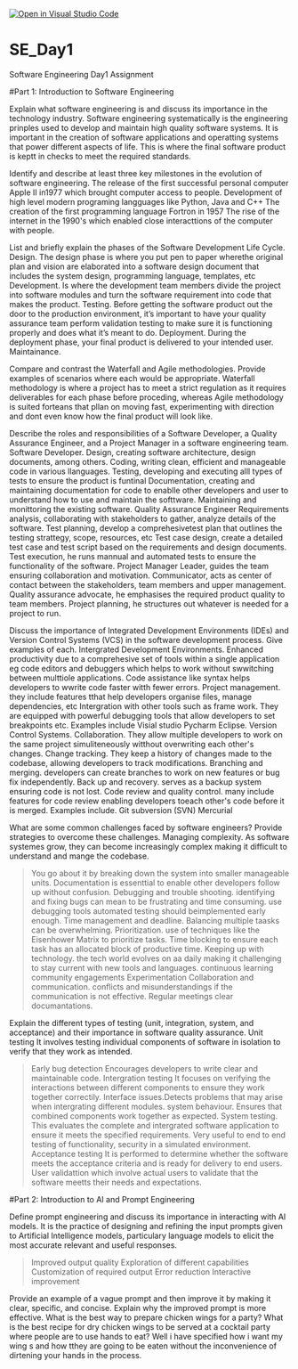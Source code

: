 [![Open in Visual Studio Code](https://classroom.github.com/assets/open-in-vscode-2e0aaae1b6195c2367325f4f02e2d04e9abb55f0b24a779b69b11b9e10269abc.svg)](https://classroom.github.com/online_ide?assignment_repo_id=15567747&assignment_repo_type=AssignmentRepo)
# SE_Day1
Software Engineering Day1 Assignment

#Part 1: Introduction to Software Engineering

Explain what software engineering is and discuss its importance in the technology industry.
Software engineering systematically is the engineering prinples used to develop and maintain high quality software systems.
It is important in the creation of software applications and operatting systems that power different aspects of life.
This is where the final software product is keptt in checks to meet the required standards.


Identify and describe at least three key milestones in the evolution of software engineering.
The release of the first successful personal computer Apple II in1977 which brought computer access to people.
Development of high level modern programing langguages like Python, Java and C++
The creation of the first programming language Fortron in 1957
The rise of the internet in the 1990's which enabled close interacttions of the computer with people.


List and briefly explain the phases of the Software Development Life Cycle.
Design. The design phase is where you put pen to paper wherethe  original plan and vision are elaborated into a software design document that includes the system design, programming language, templates, etc
Development. Is where the development team members divide the project into software modules and turn the software requirement into code that makes the product. 
Testing. Before getting the software product out the door to the production environment, it’s important to have your quality assurance team perform validation testing to make sure it is functioning properly and does what it’s meant to do.
Deployment. During the deployment phase, your final product is delivered to your intended user.
Maintainance. 


Compare and contrast the Waterfall and Agile methodologies. Provide examples of scenarios where each would be appropriate.
Waterfall methodology is where a project has to meet a strict regulation as it requires deliverables for each phase before proceding, whereas Agile methodology is suited forteans that pllan on moving fast, experimenting with direction and dont even know how the final product will look like.


Describe the roles and responsibilities of a Software Developer, a Quality Assurance Engineer, and a Project Manager in a software engineering team.
Software Developer.
Design, creating software architecture, design documents, among others.
Coding, writing clean, efficient and manageable code in various llanguages.
Testing, developing and executing alll types of tests to ensure the product is funtinal
Documentation, creating and maintaining documentation for code to enablle other developers and user to understand how to use and maintain the softtware.
Maintaining and monittoring the existing software.
Quality Assurance Engineer
Requirements analysis, collaborating with stakeholders to gather, analyze details of the software.
Test planning, develop a comprehesivetest plan that outlines the  testing strattegy, scope, resources, etc
Test case design, create a detailed test case and test script based on the requirements and design documents.
Test execution, he runs mannual and automated tests to ensure the functionality of the software.
Project Manager
Leader, guides the team ensuring collaboration and motivation.
Communicator, acts as center of contact between the stakeholders, team members and upper management.
Quality assurance advocate, he emphasises the required product quality to team members.
Project planning, he structures out whatever is needed for a project to run.


Discuss the importance of Integrated Development Environments (IDEs) and Version Control Systems (VCS) in the software development process. Give examples of each.
Intergrated Development Environments.
Enhanced productivity due to a comprehesive set of tools within a single application eg code editors and debuggers which helps to work without swwitching between multtiole applications.
Code assistance like syntax helps developers to wwrite code faster witth fewer errors.
Project management. they include features tthat help developers organise files, manage dependencies, etc
Intergration with other tools such as frame work.
They are equipped with powerful debugging tools that allow developers to set breakpoints etc.
Examples include
Visial studio
Pycharm
Eclipse.
Version Control Systems.
Collaboration. They allow multiple developers to work on the same project simuliteneously witthout overwriting each other's changes.
Change tracking. They keep a history of changes made to the codebase, allowing developers to track modifications.
Branching and merging. developers can create branches to work on new features or bug fix independently.
Back up and recovery. serves as a backup system ensuring code is not lost.
Code review and quality control. many include features for code review enabling developers toeach other's code before it is merged.
Examples include.
Git
subversion (SVN)
Mercurial


What are some common challenges faced by software engineers? Provide strategies to overcome these challenges.
Managing complexity. As software systemes grow, they can become increasingly complex making it difficult to understand and mange the codebase.
>You go about it by breaking down the system into smaller manageable units.
>Documentation is essenttial to enable other developers follow up without confusion.
Debugging and trouble shooting. identifying and fixing bugs can mean to be frustrating and time consuming.
>use debugging tools
>automated testing should beimplemented early enough.
Time management and deadline. Balancing multiple taasks can be overwhelming.
>Prioritization. use of techniques like the Eisenhower Matrix to prioritize tasks.
>Time blocking to ensure each task has an allocated block of productive time.
Keeping up with technology. the tech world evolves on aa daily making it challenging to stay current with new tools and languages.
>continuous learning
>community engagements
>Experimentation
Collaboration and communication. conflicts and misunderstandings if the communication is not effective.
>Regular meetings
>clear documantations.

Explain the different types of testing (unit, integration, system, and acceptance) and their importance in software quality assurance.
Unit testing
It involves testing individual components of software in isolation to verify that they work as intended.
>Early bug detection
>Encourages developers to write clear and maintainable code.
Intergration testing
It focuses on verifying the interactions between different components to ensure they work together correctily.
>Interface issues.Detects problems that may arise when intergrating different modules.
>system behaviour. Ensures that combined components work together as expected.
System testing.
This evaluates the complete and intergrated software application to ensure it meets the specified requirements.
>Very useful to end to end testing of functionality, security in a simulated environment.
Acceptance testing
It is performed to determine whether the software meets the acceptance criteria and is ready for delivery to end users.
>User validattion which involve actual users to validate that the software meetts their needs and expectations.

#Part 2: Introduction to AI and Prompt Engineering


Define prompt engineering and discuss its importance in interacting with AI models.
It is the practice of designing and refining the input prompts given to Artificial Intelligence models, particulary language models to elicit the most accurate relevant and useful responses.
>Improved output quality
>Exploration of different capabilities
>Customization of required output
>Error reduction
>Interactive improvement

Provide an example of a vague prompt and then improve it by making it clear, specific, and concise. Explain why the improved prompt is more effective.
What is the best way to prepare chicken wings for a party?
What is the best recipe for dry chicken wings to be served at a cocktail party where people are to use hands to eat?
Well i have specified how i want my wing s and how tthey are going to be eaten without the inconvenience of dirtening your hands in the process.
